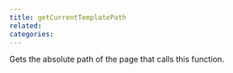 ```yaml
---
title: getCurrentTemplatePath
related:
categories:
---
```


Gets the absolute path of the page that calls this function.